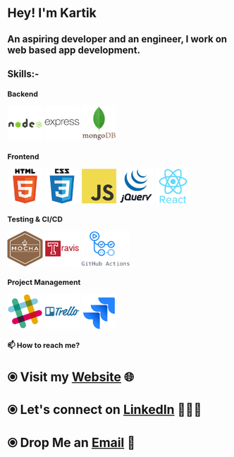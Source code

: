 # Hey! I'm Kartik

## An aspiring developer and an engineer, I work on web based app development.

## Skills:-

### Backend

<p>
    <img width="80" height="80" src="https://raw.githubusercontent.com/kartikag1/kartikag1/master/assets/node.svg" />
    <img width="80" height="80" src="https://raw.githubusercontent.com/kartikag1/kartikag1/master/assets/express.svg" />
    <img width="80" height="80" src="https://raw.githubusercontent.com/kartikag1/kartikag1/master/assets/mongo.svg" />
</p>

### Frontend 

<p>
    <img width="80" height="80" src="https://raw.githubusercontent.com/kartikag1/kartikag1/master/assets/html5.svg" />
    <img width="80" height="80" src="https://raw.githubusercontent.com/kartikag1/kartikag1/master/assets/css3.svg" />
    <img width="80" height="80" src="https://raw.githubusercontent.com/kartikag1/kartikag1/master/assets/js.svg" />
    <img width="80" height="80" src="https://raw.githubusercontent.com/kartikag1/kartikag1/master/assets/jquery.svg" />
    <img width="80" height="80" src="https://raw.githubusercontent.com/kartikag1/kartikag1/master/assets/react.svg" />
</p>

### Testing & CI/CD

<p>
    <img width="80" height="80" src="https://raw.githubusercontent.com/kartikag1/kartikag1/master/assets/mocha.svg" />
    <img width="80" height="80" src="https://raw.githubusercontent.com/kartikag1/kartikag1/master/assets/travis.svg" />
    <img width="110" height="80" src="https://raw.githubusercontent.com/kartikag1/kartikag1/master/assets/githubactions.png" />
</p>

### Project Management

<p>
    <img width="80" height="80" src="https://raw.githubusercontent.com/kartikag1/kartikag1/master/assets/slack.svg" />
    <img width="80" height="80" src="https://raw.githubusercontent.com/kartikag1/kartikag1/master/assets/trello.svg" />
    <img width="80" height="80" src="https://raw.githubusercontent.com/kartikag1/kartikag1/master/assets/jira.svg" />
</p>

### 📫 How to reach me?

# ⦿ Visit my [Website](https://kartikfolio.herokuapp.com) 🌐 <br>
# ⦿ Let's connect on [LinkedIn](https://www.linkedin.com/in/kartikag1/) 👨🏻‍💻 <br>
# ⦿ Drop Me an [Email](mailto:kartikag1@yahoo.com) 💌 <br>
